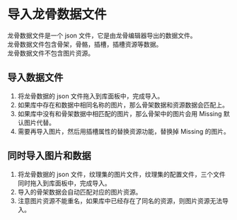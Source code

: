# 导入龙骨数据文件

龙骨数据文件是一个 json 文件，它是由龙骨编辑器导出的数据文件。
<br>龙骨数据文件包含骨架，骨骼，插槽，插槽资源等数据。
<br>龙骨数据文件不包含图片资源。

## 导入数据文件
1. 将龙骨数据的 json 文件拖入到库面板中，完成导入。
2. 如果库中存在和数据中相同名称的图片，那么骨架数据和资源数据会匹配上。
3. 如果库中没有和骨架数据中相匹配的图片，那么骨架中的图片会用 Missing 默认图片代替。
4. 需要再导入图片，然后用插槽属性的替换资源功能，替换掉 Missing 的图片。

## 同时导入图片和数据
1. 将龙骨数据的 json 文件，纹理集的图片文件，纹理集的配置文件，三个文件同时拖入到库面板中，完成导入。
2. 导入的骨架数据会自动匹配对应的图片资源。
3. 注意图片资源不能重名，如果库中已经存在了同名的资源，则图片资源无法导入。